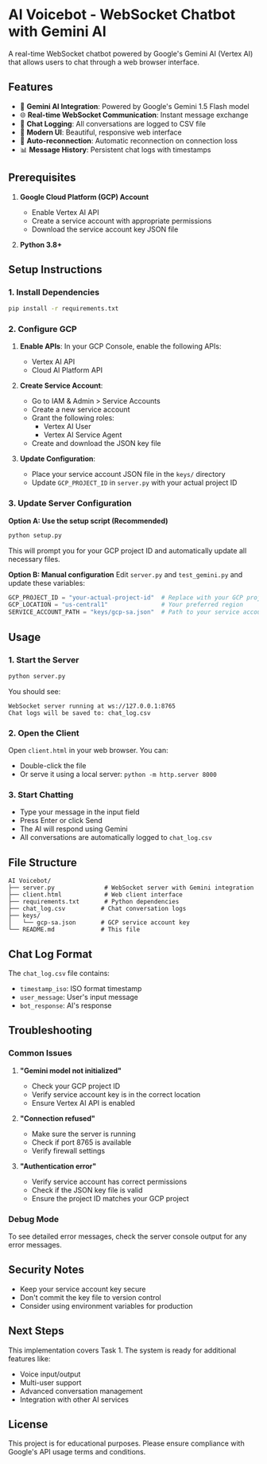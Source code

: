 # AI Voicebot - WebSocket Chatbot with Gemini AI

A real-time WebSocket chatbot powered by Google's Gemini AI (Vertex AI) that allows users to chat through a web browser interface.

## Features

- 🤖 **Gemini AI Integration**: Powered by Google's Gemini 1.5 Flash model
- 🌐 **Real-time WebSocket Communication**: Instant message exchange
- 📝 **Chat Logging**: All conversations are logged to CSV file
- 🎨 **Modern UI**: Beautiful, responsive web interface
- 🔄 **Auto-reconnection**: Automatic reconnection on connection loss
- 📊 **Message History**: Persistent chat logs with timestamps

## Prerequisites

1. **Google Cloud Platform (GCP) Account**
   - Enable Vertex AI API
   - Create a service account with appropriate permissions
   - Download the service account key JSON file

2. **Python 3.8+**

## Setup Instructions

### 1. Install Dependencies

```bash
pip install -r requirements.txt
```

### 2. Configure GCP

1. **Enable APIs**: In your GCP Console, enable the following APIs:
   - Vertex AI API
   - Cloud AI Platform API

2. **Create Service Account**:
   - Go to IAM & Admin > Service Accounts
   - Create a new service account
   - Grant the following roles:
     - Vertex AI User
     - Vertex AI Service Agent
   - Create and download the JSON key file

3. **Update Configuration**:
   - Place your service account JSON file in the `keys/` directory
   - Update `GCP_PROJECT_ID` in `server.py` with your actual project ID

### 3. Update Server Configuration

**Option A: Use the setup script (Recommended)**
```bash
python setup.py
```
This will prompt you for your GCP project ID and automatically update all necessary files.

**Option B: Manual configuration**
Edit `server.py` and `test_gemini.py` and update these variables:

```python
GCP_PROJECT_ID = "your-actual-project-id"  # Replace with your GCP project ID
GCP_LOCATION = "us-central1"               # Your preferred region
SERVICE_ACCOUNT_PATH = "keys/gcp-sa.json"  # Path to your service account key
```

## Usage

### 1. Start the Server

```bash
python server.py
```

You should see:
```
WebSocket server running at ws://127.0.0.1:8765
Chat logs will be saved to: chat_log.csv
```

### 2. Open the Client

Open `client.html` in your web browser. You can:
- Double-click the file
- Or serve it using a local server: `python -m http.server 8000`

### 3. Start Chatting

- Type your message in the input field
- Press Enter or click Send
- The AI will respond using Gemini
- All conversations are automatically logged to `chat_log.csv`

## File Structure

```
AI Voicebot/
├── server.py              # WebSocket server with Gemini integration
├── client.html            # Web client interface
├── requirements.txt       # Python dependencies
├── chat_log.csv          # Chat conversation logs
├── keys/
│   └── gcp-sa.json       # GCP service account key
└── README.md             # This file
```

## Chat Log Format

The `chat_log.csv` file contains:
- `timestamp_iso`: ISO format timestamp
- `user_message`: User's input message
- `bot_response`: AI's response

## Troubleshooting

### Common Issues

1. **"Gemini model not initialized"**
   - Check your GCP project ID
   - Verify service account key is in the correct location
   - Ensure Vertex AI API is enabled

2. **"Connection refused"**
   - Make sure the server is running
   - Check if port 8765 is available
   - Verify firewall settings

3. **"Authentication error"**
   - Verify service account has correct permissions
   - Check if the JSON key file is valid
   - Ensure the project ID matches your GCP project

### Debug Mode

To see detailed error messages, check the server console output for any error messages.

## Security Notes

- Keep your service account key secure
- Don't commit the key file to version control
- Consider using environment variables for production

## Next Steps

This implementation covers Task 1. The system is ready for additional features like:
- Voice input/output
- Multi-user support
- Advanced conversation management
- Integration with other AI services

## License

This project is for educational purposes. Please ensure compliance with Google's API usage terms and conditions.
